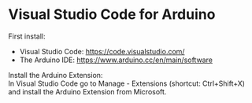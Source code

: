 # Visual Studio Code for Arduino

First install:
* Visual Studio Code: https://code.visualstudio.com/
* The Arduino IDE: https://www.arduino.cc/en/main/software

Install the Arduino Extension:  
In Visual Studio Code go to Manage - Extensions (shortcut: Ctrl+Shift+X) and install the Arduino Extension from Microsoft.


